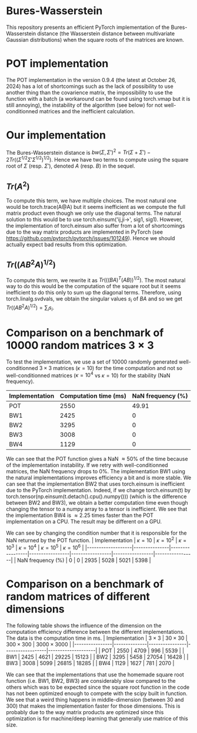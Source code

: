 # Bures-Wasserstein
This repository presents an efficient PyTorch implementation of the Bures-Wasserstein distance (the Wasserstein distance between multivariate Gaussian distributions) when the square roots of the matrices are known.

# POT implementation
The POT implementation in the version 0.9.4 (the latest at October 26, 2024) has a lot of shortcomings such as the lack of possibility to use another thing than the covarience matrix, the impossibility to use the function with a batch (a workaround can be found using torch.vmap but it is still annoying), the instability of the algorithm (see below) for not well-conditionned matrices and the inefficient calculation. 

# Our implementation
The Bures-Wasserstein distance is $bw(\Sigma,\Sigma')^2 = Tr(\Sigma + \Sigma') - 2 Tr((\Sigma^{1/2} \Sigma' \Sigma^{1/2})^{1/2})$. Hence we have two terms to compute using the square root of $\Sigma$ (resp. $\Sigma'$), denoted $A$ (resp. $B$) in the sequel.

## $Tr(A^2)$
To compute this term, we have multiple choices. The most natural one would be torch.trace(A@A) but it seems inefficient as we compute the full matrix product even though we only use the diagonal terms. The natural solution to this would be to use torch.einsum('ij,ji->', sig1, sig1). However, the implementation of torch.einsum also suffer from a lot of shortcomings due to the way matrix products are implemented in PyTorch (see https://github.com/pytorch/pytorch/issues/101249). Hence we should actually expect bad results from this optimization.

## $Tr((A B^2 A)^{1/2})$
To compute this term, we rewrite it as $Tr(((B A)^T(A B))^{1/2})$. The most natural way to do this would be the computation of the square root but it seems inefficient to do this only to sum up the diagonal terms. Therefore, using torch.linalg.svdvals, we obtain the singular values $s_i$ of $B A$ and so we get $Tr((A B^2 A)^{1/2}) = \sum_i s_i$.

# Comparison on a benchmark of 10000 random matrices $3 \times 3$

To test the implementation, we use a set of 10000 randomly generated well-conditionned $3 \times 3$ matrices ($\kappa = 10$) for the time computation and not so well-conditionned matrices ($\kappa = 10^4$ vs $\kappa = 10$) for the stability (NaN frequency). 

| Implementation | Computation time (ms) | NaN frequency (%) |
|----------------|-----------------------|-------------------|
| POT            |       2550            |         49.91     |
| BW1            |       2425            |          0        |
| BW2            |       3295            |          0        |
| BW3            |       3008            |          0        |
| BW4            |       1129            |          0        |

We can see that the POT function gives a NaN $\approx 50 \%$ of the time because of the implementation instability. If we retry with well-conditionned matrices, the NaN frequency drops to $0 \%$. The implementation BW1 using the natural implementations improves efficiency a bit and is more stable. We can see that the implementation BW2 that uses torch.einsum is inefficient due to the PyTorch implementation. Indeed, if we change torch.einsum(t) by torch.tensor(np.einsum(t.detach().cpu().numpy())) (which is the difference between BW2 and BW3), we obtain a better computation time even though changing the tensor to a numpy array to a tensor is inefficient. We see that the implementation BW4 is $\approx 2.25$ times faster than the POT implementation on a CPU. The result may be different on a GPU.

We can see by changing the condition number that it is responsible for the NaN returned by the POT function.
|   Implementation  | $\kappa = 10$ | $\kappa = 10^2$ | $\kappa = 10^3$ | $\kappa = 10^4$ | $\kappa = 10^5$ | $\kappa = 10^6$ |
|-------------------|---------------|-----------------|-----------------|-----------------|-----------------|-----------------|
| NaN frequency (%) |       0       |         0       |         2935    |         5028    |         5021    |         5398    |

# Comparison on a benchmark of random matrices of different dimensions
The following table shows the  influence of the dimension on the computation efficiency difference between the different implementations. The data is the computation time in ms.
| Implementation | $3 \times 3$ | $30 \times 30$ | $300 \times 300$ | $3000 \times 3000$ |
|----------------|--------------|----------------|------------------|--------------------|
| POT            |       2550   |    4709        | 996              | 5539               |
| BW1            |       2425   |          4621  | 29225            | 15123              |
| BW2            |       3295   |          5458  | 27054            | 16428              |
| BW3            |       3008   |          5099  | 26815            | 18285              |
| BW4            |       1129   |          1627  | 781              | 2070               |

We can see that the implementations that use the homemade square root function (i.e. BW1, BW2, BW3) are considerably slow compared to the others which was to be expected since the square root function in the code has not been optimized enough to compete with the scipy built in function. We see that a weird thing happens in middle-dimension (between $30$ and $300$) that makes the implementation faster for those dimensions. This is probably due to the way matrix products are optimized since this optimization is for machine/deep learning that generally use matrice of this size.

